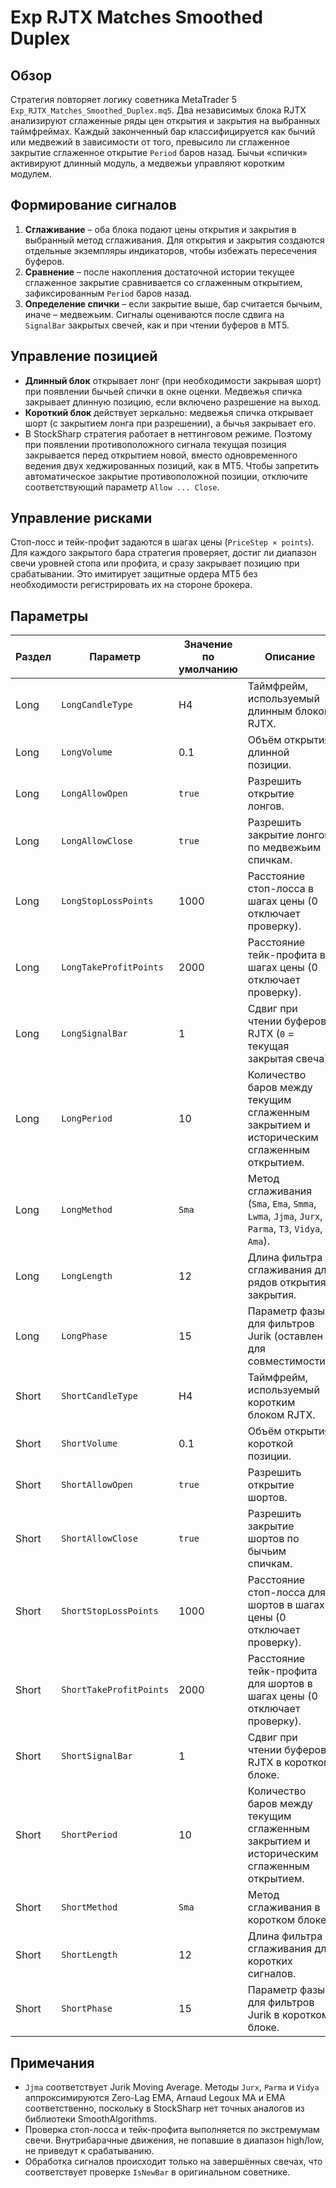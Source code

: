 # Exp RJTX Matches Smoothed Duplex

## Обзор
Стратегия повторяет логику советника MetaTrader 5 `Exp_RJTX_Matches_Smoothed_Duplex.mq5`. Два независимых блока RJTX анализируют сглаженные ряды цен открытия и закрытия на выбранных таймфреймах. Каждый законченный бар классифицируется как бычий или медвежий в зависимости от того, превысило ли сглаженное закрытие сглаженное открытие `Period` баров назад. Бычьи «спички» активируют длинный модуль, а медвежьи управляют коротким модулем.

## Формирование сигналов
1. **Сглаживание** – оба блока подают цены открытия и закрытия в выбранный метод сглаживания. Для открытия и закрытия создаются отдельные экземпляры индикаторов, чтобы избежать пересечения буферов.
2. **Сравнение** – после накопления достаточной истории текущее сглаженное закрытие сравнивается со сглаженным открытием, зафиксированным `Period` баров назад.
3. **Определение спички** – если закрытие выше, бар считается бычьим, иначе – медвежьим. Сигналы оцениваются после сдвига на `SignalBar` закрытых свечей, как и при чтении буферов в MT5.

## Управление позицией
- **Длинный блок** открывает лонг (при необходимости закрывая шорт) при появлении бычьей спички в окне оценки. Медвежья спичка закрывает длинную позицию, если включено разрешение на выход.
- **Короткий блок** действует зеркально: медвежья спичка открывает шорт (с закрытием лонга при разрешении), а бычья закрывает его.
- В StockSharp стратегия работает в неттинговом режиме. Поэтому при появлении противоположного сигнала текущая позиция закрывается перед открытием новой, вместо одновременного ведения двух хеджированных позиций, как в MT5. Чтобы запретить автоматическое закрытие противоположной позиции, отключите соответствующий параметр `Allow ... Close`.

## Управление рисками
Стоп-лосс и тейк-профит задаются в шагах цены (`PriceStep × points`). Для каждого закрытого бара стратегия проверяет, достиг ли диапазон свечи уровней стопа или профита, и сразу закрывает позицию при срабатывании. Это имитирует защитные ордера MT5 без необходимости регистрировать их на стороне брокера.

## Параметры
| Раздел | Параметр | Значение по умолчанию | Описание |
| --- | --- | --- | --- |
| Long | `LongCandleType` | H4 | Таймфрейм, используемый длинным блоком RJTX. |
| Long | `LongVolume` | 0.1 | Объём открытия длинной позиции. |
| Long | `LongAllowOpen` | `true` | Разрешить открытие лонгов. |
| Long | `LongAllowClose` | `true` | Разрешить закрытие лонгов по медвежьим спичкам. |
| Long | `LongStopLossPoints` | 1000 | Расстояние стоп-лосса в шагах цены (0 отключает проверку). |
| Long | `LongTakeProfitPoints` | 2000 | Расстояние тейк-профита в шагах цены (0 отключает проверку). |
| Long | `LongSignalBar` | 1 | Сдвиг при чтении буферов RJTX (`0` = текущая закрытая свеча). |
| Long | `LongPeriod` | 10 | Количество баров между текущим сглаженным закрытием и историческим сглаженным открытием. |
| Long | `LongMethod` | `Sma` | Метод сглаживания (`Sma`, `Ema`, `Smma`, `Lwma`, `Jjma`, `Jurx`, `Parma`, `T3`, `Vidya`, `Ama`). |
| Long | `LongLength` | 12 | Длина фильтра сглаживания для рядов открытия/закрытия. |
| Long | `LongPhase` | 15 | Параметр фазы для фильтров Jurik (оставлен для совместимости). |
| Short | `ShortCandleType` | H4 | Таймфрейм, используемый коротким блоком RJTX. |
| Short | `ShortVolume` | 0.1 | Объём открытия короткой позиции. |
| Short | `ShortAllowOpen` | `true` | Разрешить открытие шортов. |
| Short | `ShortAllowClose` | `true` | Разрешить закрытие шортов по бычьим спичкам. |
| Short | `ShortStopLossPoints` | 1000 | Расстояние стоп-лосса для шортов в шагах цены (0 отключает проверку). |
| Short | `ShortTakeProfitPoints` | 2000 | Расстояние тейк-профита для шортов в шагах цены (0 отключает проверку). |
| Short | `ShortSignalBar` | 1 | Сдвиг при чтении буферов RJTX в коротком блоке. |
| Short | `ShortPeriod` | 10 | Количество баров между текущим сглаженным закрытием и историческим сглаженным открытием. |
| Short | `ShortMethod` | `Sma` | Метод сглаживания в коротком блоке. |
| Short | `ShortLength` | 12 | Длина фильтра сглаживания для коротких сигналов. |
| Short | `ShortPhase` | 15 | Параметр фазы для фильтров Jurik в коротком блоке. |

## Примечания
- `Jjma` соответствует Jurik Moving Average. Методы `Jurx`, `Parma` и `Vidya` аппроксимируются Zero-Lag EMA, Arnaud Legoux MA и EMA соответственно, поскольку в StockSharp нет точных аналогов из библиотеки SmoothAlgorithms.
- Проверка стоп-лосса и тейк-профита выполняется по экстремумам свечи. Внутрибарачные движения, не попавшие в диапазон high/low, не приведут к срабатыванию.
- Обработка сигналов происходит только на завершённых свечах, что соответствует проверке `IsNewBar` в оригинальном советнике.
